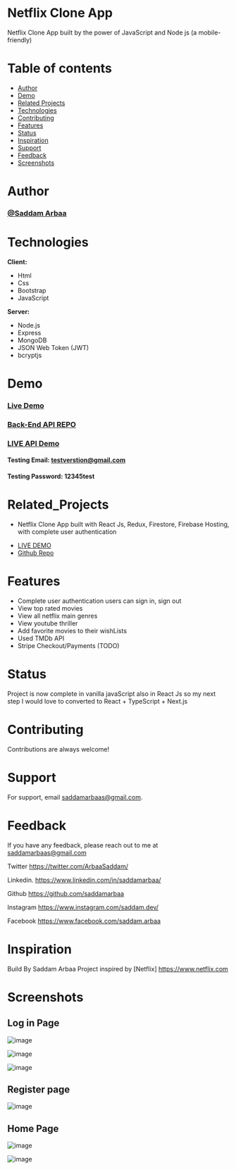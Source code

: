 #  Netflix Clone App 

Netflix Clone App built by the power of JavaScript and Node js (a mobile-friendly) 


# Table of contents
* [Author](#Author)
* [Demo](#Demo)
* [Related Projects](#Related_Projects)
* [Technologies](#Technologies)
* [Contributing](#Contributing)
* [Features](#Features)
* [Status](#status)
* [Inspiration](#inspiration)
* [Support](#Support)
* [Feedback](#Feedback)
* [Screenshots](#Screenshots)


# Author

### <a href="https://github.com/saddamarbaa">@Saddam Arbaa</a>


#  Technologies

**Client:**  

* Html 
* Css 
*  Bootstrap
* JavaScript 


**Server:** 
* Node.js
* Express
* MongoDB 
* JSON Web Token (JWT)
* bcryptjs



# Demo
###  <a href="https://netflix-saddam.netlify.app">Live Demo </a>
###  <a href="https://github.com/saddamarbaa/netflix-clone-api">Back-End API REPO</a>
###  <a href="https://nefilx-saddam.herokuapp.com/">LIVE API Demo</a>
####   Testing Email:      testverstion@gmail.com
####   Testing Password:    12345test


#  Related_Projects

-  Netflix Clone App built with React Js, Redux, Firestore, Firebase Hosting, with complete user authentication
* <a href="https://netflix-clone-80070.web.app">LIVE DEMO</a>
* <a href="https://github.com/saddamarbaa/netflix-clone-react"> Github Repo </a>



# Features
-  Complete user authentication users can sign in, sign out
-  View top rated movies
-  View all netflix main genres
-  View youtube thriller
-  Add favorite movies to their wishLists
-  Used TMDb API 
-  Stripe Checkout/Payments (TODO)


# Status

Project is now complete in vanilla javaScript also in React Js so my next step I would love to converted to React + TypeScript + Next.js
 


 # Contributing

Contributions are always welcome!

# Support

For support, email saddamarbaas@gmail.com.


# Feedback

If you have any feedback, please reach out to me at saddamarbaas@gmail.com

  
Twitter
https://twitter.com/ArbaaSaddam/

Linkedin.
https://www.linkedin.com/in/saddamarbaa/

Github
https://github.com/saddamarbaa

Instagram
https://www.instagram.com/saddam.dev/

Facebook
https://www.facebook.com/saddam.arbaa



# Inspiration
Build By Saddam Arbaa Project inspired by [Netflix] https://www.netflix.com


# Screenshots


## Log in Page

![image](https://user-images.githubusercontent.com/51326421/122432029-2916df00-cfbf-11eb-9261-2eee2c07b757.png)

![image](https://user-images.githubusercontent.com/51326421/115250659-fcc41b00-a153-11eb-9787-663469b26b81.png)

![image](https://user-images.githubusercontent.com/51326421/122432494-9165c080-cfbf-11eb-9adb-f5110781ca9e.png)



##  Register page 
![image](https://user-images.githubusercontent.com/51326421/122432177-4cda2500-cfbf-11eb-9664-e53f8a16c0b4.png)



## Home Page 

![image](https://user-images.githubusercontent.com/51326421/115249780-23ce1d00-a153-11eb-9878-dbb982db065d.png)

![image](https://user-images.githubusercontent.com/51326421/122394282-ff9a8b00-cf9f-11eb-8ed5-1d10afa3be27.png)












 










